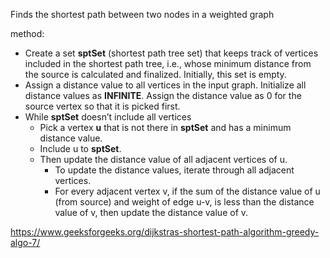 Finds the shortest path between two nodes in a weighted graph

method:
- Create a set **sptSet** (shortest path tree set) that keeps track of vertices included in the shortest path tree, i.e., whose minimum distance from the source is calculated and finalized. Initially, this set is empty. 
- Assign a distance value to all vertices in the input graph. Initialize all distance values as **INFINITE**. Assign the distance value as 0 for the source vertex so that it is picked first. 
- While **sptSet** doesn’t include all vertices 
    - Pick a vertex **u** that is not there in **sptSet** and has a minimum distance value. 
    - Include u to **sptSet**. 
    - Then update the distance value of all adjacent vertices of u. 
        - To update the distance values, iterate through all adjacent vertices. 
        - For every adjacent vertex v, if the sum of the distance value of u (from source) and weight of edge u-v, is less than the distance value of v, then update the distance value of v.

https://www.geeksforgeeks.org/dijkstras-shortest-path-algorithm-greedy-algo-7/